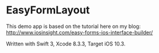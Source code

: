 # EasyFormLayout

This demo app is based on the tutorial here on my blog: http://www.iosinsight.com/easy-forms-ios-interface-builder/

Written with Swift 3, Xcode 8.3.3, Target iOS 10.3.
